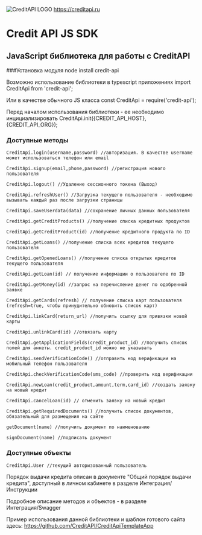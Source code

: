 ![CreditAPI LOGO](https://creditapi.ru/assets/img/favicon.png)
https://creditapi.ru
# Credit API JS SDK
## JavaScript библиотека для работы с CreditAPI 

###Установка модуля
    node install credit-api
    
Возможно использование библиотеки в typescript приложениях
    import CreditApi from 'credit-api';
    
Или в качестве обычного JS класса
    const CreditApi = require('credit-api');

Перед началом использования библиотеки - ее необходимо инцициализировать
    CreditApi.init({CREDIT_API_HOST},{CREDIT_API_ORG});


### Доступные методы


    CreditApi.login(username,password) //авторизация. В качестве username может использоваться телефон или email

    CreditApi.signup(email,phone,password) //регистрация нового пользователя
    
    CreditApi.logout() //Удаление сессионного токена (Выход)
    
    CreditApi.refreshUser() //Загрузка текущего пользователя - необходимо вызывать каждый раз после загрузки страницы
    
    CreditApi.saveUserdata(data) //сохранение личных данных пользователя
    
    CreditApi.getCreditProducts() //получение списка кредитных продуктов
    
    CreditApi.getCreditProduct(id) //получение кредитного продукта по ID
    
    CreditApi.getLoans() //получение списка всех кредитов текущего пользователя
    
    CreditApi.getOpenedLoans() //получение списка открытых кредитов текущего пользователя
    
    CreditApi.getLoan(id) // получение информации о пользователе по ID
    
    CreditApi.getMoney(id) //запрос на перечисление денег по одобренной заявке
    
    CreditApi.getCards(refresh) // получение списка карт пользователя (refresh=true, чтобы принудительно обновить список карт)
    
    CreditApi.linkCard(return_url) //получить ссылку для привязки новой карты
    
    CreditApi.unlinkCard(id) //отвязать карту
    
    CreditApi.getApplicationFields(credit_product_id) //получить список полей для анкеты. credit_product_id можно не указывать
    
    CreditApi.sendVerificationCode() //отправить код верификации на мобильный телефон пользователя
    
    CreditApi.checkVerificationCode(sms_code) //проверить код верификации 
    
    CreditApi.newLoan(credit_product,amount,term,card_id) //создать заявку на новый кредит
    
    CreditApi.cancelLoan(id) // отменить заявку на новый кредит
    
    CreditApi.getRequiredDocuments() //получить список документов, обязательный для размещения на сайте
    
    getDocument(name) //получить документ по наименованию
    
    signDocument(name) //подписать документ
    
### Доступные объекты

    CreditApi.User //текущий авторизованный пользователь
    
    
Порядок выдачи кредита описан в документе "Общий порядок выдачи кредита", доступный в личном кабинете в разделе Интеграция/Инструкции

Подробное описание методов и объектов - в разделе Интеграция/Swagger

Пример использования данной библиотеки и шаблон готового сайта здесь: https://github.com/CreditAPI/CreditApiTemplateApp

